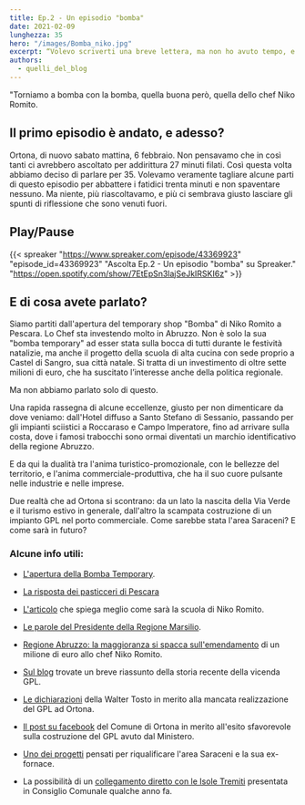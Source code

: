 ```yaml
---
title: Ep.2 - Un episodio "bomba"
date: 2021-02-09
lunghezza: 35
hero: "/images/Bomba_niko.jpg"
excerpt: “Volevo scriverti una breve lettera, ma non ho avuto tempo, e quindi te ne scrivo una più lunga.”
authors:
  - quelli_del_blog
---
```


"Torniamo a bomba con la bomba, quella buona però, quella dello chef Niko Romito.

<!--more-->

## Il primo episodio è andato, e adesso?

Ortona, di nuovo sabato mattina, 6 febbraio. Non pensavamo che in così tanti ci avrebbero ascoltato per addirittura 27 minuti filati. Così questa volta abbiamo deciso di parlare per 35. Volevamo veramente tagliare alcune parti di questo episodio per abbattere i fatidici trenta minuti e non spaventare nessuno. Ma niente, più riascoltavamo, e più ci sembrava giusto lasciare gli spunti di riflessione che sono venuti fuori.

## Play/Pause

{{< spreaker "https://www.spreaker.com/episode/43369923"  "episode_id=43369923" "Ascolta Ep.2 - Un episodio &quot;bomba&quot; su Spreaker." "https://open.spotify.com/show/7EtEpSn3lajSeJkIRSKI6z" >}}



## E di cosa avete parlato?

Siamo partiti dall'apertura del temporary shop "Bomba" di Niko Romito a Pescara. Lo Chef sta investendo molto in Abruzzo. Non è solo la sua "bomba temporary" ad esser stata sulla bocca di tutti durante le festività natalizie, ma anche il progetto della scuola di alta cucina con sede proprio a Castel di Sangro, sua città natale. Si tratta di un investimento di oltre sette milioni di euro, che ha suscitato l’interesse anche della politica regionale.

Ma non abbiamo parlato solo di questo.

Una rapida rassegna di alcune eccellenze, giusto per non dimenticare da dove veniamo: dall'Hotel diffuso a Santo Stefano di Sessanio, passando per gli impianti sciistici a Roccaraso e Campo Imperatore, fino ad arrivare sulla costa, dove i famosi trabocchi sono ormai diventati un marchio identificativo della regione Abruzzo.

E da qui la dualità tra l'anima turistico-promozionale, con le bellezze del territorio, e l'anima commerciale-produttiva, che ha il suo cuore pulsante nelle industrie e nelle imprese.

Due realtà che ad Ortona si scontrano: da un lato la nascita della Via Verde e il turismo estivo in generale, dall'altro la scampata costruzione di un impianto GPL nel porto commerciale. Come sarebbe stata l'area Saraceni? E come sarà in futuro?

### Alcune info utili:

- [L'apertura della Bomba Temporary](https://www.scattidigusto.it/2020/12/28/bomba-temporary-di-niko-romito-vergogna-o-geniale-colpo-di-marketing/).

- [La risposta dei pasticceri di Pescara](https://www.virtuquotidiane.it/cronaca/bomba-day-a-pescara-per-lepifania-cosi-i-pasticceri-rispondono-a-niko-romito.html)

- [L'articolo](https://roma.corriere.it/notizie/arte_e_cultura/21_gennaio_24/chef-niko-romito-apre-scuola-alta-formazione-la-sapienza-roma-bd044876-5e2f-11eb-9d4d-6cce1a220c09.shtml) che spiega meglio come sarà la scuola di Niko Romito.

- [Le parole del Presidente della Regione Marsilio](https://www.chietitoday.it/politica/niko-romito-scuola-abruzzo-marsilio-regione.html).

- [Regione Abruzzo: la maggioranza si spacca sull'emendamento](https://www.chietitoday.it/attualita/chef-niko-romito-regione-abruzzo-un-milione-euro-polemiche.html) di un milione di euro allo chef Niko Romito.

- [Sul blog](https://www.66026ilblog.com/single-post/2017/10/21/gpl-verso-lo-stop-i-commenti-della-politica-locale-sul-parere-dellautorit%C3%A0-portuale) trovate un breve riassunto della storia recente della vicenda GPL.

- [Le dichiarazioni](https://www.ilcentro.it/abruzzo/la-walter-tosto-conquista-l-ex-terminal-petrolifero-di-trieste-peccato-per-l-abruzzo-1.2544515) della Walter Tosto in merito alla mancata realizzazione del GPL ad Ortona.

- [Il post su facebook](https://www.facebook.com/permalink.php?story_fbid=2842803009300099&id=1570274993219580&comment_id=2842827879297612) del Comune di Ortona in merito all'esito sfavorevole sulla costruzione del GPL avuto dal Ministero.

- [Uno dei progetti](https://www.ilcentro.it/chieti/al-posto-delle-ex-fornaci-case-da-sogno-e-parcheggi-1.1348872) pensati per riqualificare l'area Saraceni e la sua ex-fornace.

- La possibilità di un [collegamento diretto con le Isole Tremiti](https://www.ilcentro.it/chieti/aliscafo-ortona-tremiti-chiesto-il-collegamento-1.1983942) presentata in Consiglio Comunale qualche anno fa.








